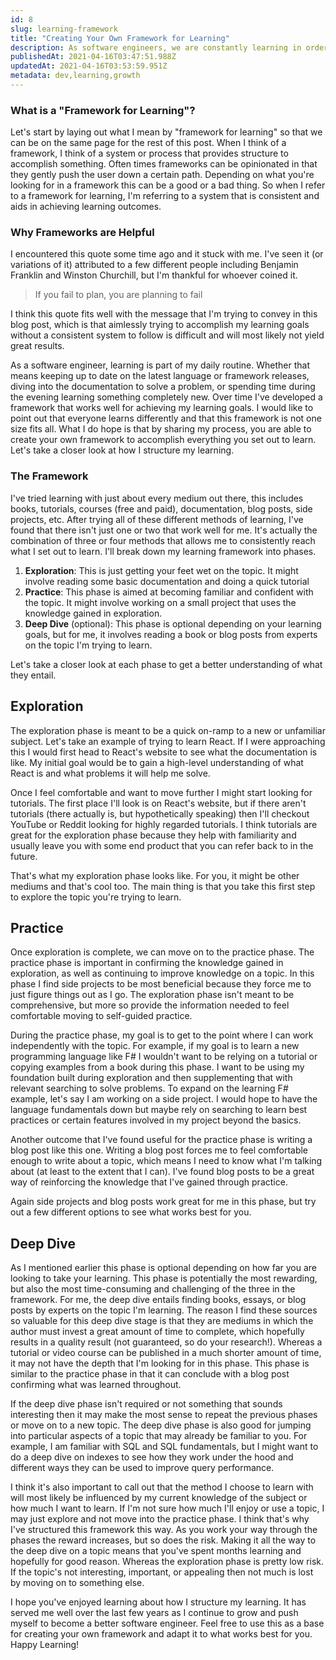 ```yaml
---
id: 8
slug: learning-framework
title: "Creating Your Own Framework for Learning"
description: As software engineers, we are constantly learning in order to grow and stay relevant. I've found that trying to learn something new without a plan is difficult. This is why I created a framework for learning, which is what I'll be covering in this post.
publishedAt: 2021-04-16T03:47:51.988Z
updatedAt: 2021-04-16T03:53:59.951Z
metadata: dev,learning,growth
---
```

### What is a "Framework for Learning"?
Let's start by laying out what I mean by "framework for learning" so that we can be on the same page for the rest of this post. When I think of a framework, I think of a system or process that provides structure to accomplish something. Often times frameworks can be opinionated in that they gently push the user down a certain path. Depending on what you're looking for in a framework this can be a good or a bad thing. So when I refer to a framework for learning, I'm referring to a system that is consistent and aids in achieving learning outcomes.

### Why Frameworks are Helpful
I encountered this quote some time ago and it stuck with me. I've seen it (or variations of it) attributed to a few different people including Benjamin Franklin and Winston Churchill, but I'm thankful for whoever coined it.

> If you fail to plan, you are planning to fail

I think this quote fits well with the message that I'm trying to convey in this blog post, which is that aimlessly trying to accomplish my learning goals without a consistent system to follow is difficult and will most likely not yield great results.

As a software engineer, learning is part of my daily routine. Whether that means keeping up to date on the latest language or framework releases, diving into the documentation to solve a problem, or spending time during the evening learning something completely new. Over time I've developed a framework that works well for achieving my learning goals. I would like to point out that everyone learns differently and that this framework is not one size fits all. What I do hope is that by sharing my process, you are able to create your own framework to accomplish everything you set out to learn. Let's take a closer look at how I structure my learning.

### The Framework
I've tried learning with just about every medium out there, this includes books, tutorials, courses (free and paid), documentation, blog posts, side projects, etc. After trying all of these different methods of learning, I've found that there isn't just one or two that work well for me. It's actually the combination of three or four methods that allows me to consistently reach what I set out to learn. I'll break down my learning framework into phases.

1. **Exploration**: This is just getting your feet wet on the topic. It might involve reading some basic documentation and doing a quick tutorial
2. **Practice**: This phase is aimed at becoming familiar and confident with the topic. It might involve working on a small project that uses the knowledge gained in exploration.
3. **Deep Dive** (optional): This phase is optional depending on your learning goals, but for me, it involves reading a book or blog posts from experts on the topic I'm trying to learn.

Let's take a closer look at each phase to get a better understanding of what they entail.

## Exploration
The exploration phase is meant to be a quick on-ramp to a new or unfamiliar subject. Let's take an example of trying to learn React. If I were approaching this I would first head to React's website to see what the documentation is like. My initial goal would be to gain a high-level understanding of what React is and what problems it will help me solve. 

Once I feel comfortable and want to move further I might start looking for tutorials. The first place I'll look is on React's website, but if there aren't tutorials (there actually is, but hypothetically speaking) then I'll checkout YouTube or Reddit looking for highly regarded tutorials. I think tutorials are great for the exploration phase because they help with familiarity and usually leave you with some end product that you can refer back to in the future.

That's what my exploration phase looks like. For you, it might be other mediums and that's cool too. The main thing is that you take this first step to explore the topic you're trying to learn.

## Practice
Once exploration is complete, we can move on to the practice phase. The practice phase is important in confirming the knowledge gained in exploration, as well as continuing to improve knowledge on a topic. In this phase I find side projects to be most beneficial because they force me to just figure things out as I go. The exploration phase isn't meant to be comprehensive, but more so provide the information needed to feel comfortable moving to self-guided practice.

During the practice phase, my goal is to get to the point where I can work independently with the topic. For example, if my goal is to learn a new programming language like F# I wouldn't want to be relying on a tutorial or copying examples from a book during this phase. I want to be using my foundation built during exploration and then supplementing that with relevant searching to solve problems. To expand on the learning F# example, let's say I am working on a side project. I would hope to have the language fundamentals down but maybe rely on searching to learn best practices or certain features involved in my project beyond the basics.

Another outcome that I've found useful for the practice phase is writing a blog post like this one. Writing a blog post forces me to feel comfortable enough to write about a topic, which means I need to know what I'm talking about (at least to the extent that I can). I've found blog posts to be a great way of reinforcing the knowledge that I've gained through practice.

Again side projects and blog posts work great for me in this phase, but try out a few different options to see what works best for you.

## Deep Dive
As I mentioned earlier this phase is optional depending on how far you are looking to take your learning. This phase is potentially the most rewarding, but also the most time-consuming and challenging of the three in the framework. For me, the deep dive entails finding books, essays, or blog posts by experts on the topic I'm learning. The reason I find these sources so valuable for this deep dive stage is that they are mediums in which the author must invest a great amount of time to complete, which hopefully results in a quality result (not guaranteed, so do your research!). Whereas a tutorial or video course can be published in a much shorter amount of time, it may not have the depth that I'm looking for in this phase. This phase is similar to the practice phase in that it can conclude with a blog post confirming what was learned throughout.

If the deep dive phase isn't required or not something that sounds interesting then it may make the most sense to repeat the previous phases or move on to a new topic. The deep dive phase is also good for jumping into particular aspects of a topic that may already be familiar to you. For example, I am familiar with SQL and SQL fundamentals, but I might want to do a deep dive on indexes to see how they work under the hood and different ways they can be used to improve query performance.

I think it's also important to call out that the method I choose to learn with will most likely be influenced by my current knowledge of the subject or how much I want to learn. If I'm not sure how much I'll enjoy or use a topic, I may just explore and not move into the practice phase. I think that's why I've structured this framework this way. As you work your way through the phases the reward increases, but so does the risk. Making it all the way to the deep dive on a topic means that you've spent months learning and hopefully for good reason. Whereas the exploration phase is pretty low risk. If the topic's not interesting, important, or appealing then not much is lost by moving on to something else.

I hope you've enjoyed learning about how I structure my learning. It has served me well over the last few years as I continue to grow and push myself to become a better software engineer. Feel free to use this as a base for creating your own framework and adapt it to what works best for you. Happy Learning!